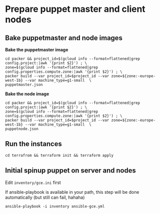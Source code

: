 # Prepare puppet master and client nodes

## Bake puppetmaster and node images

**Bake the puppetmaster image**
```
cd packer && project_id=$(gcloud info --format=flattened|grep config.project:|awk '{print $2}') ; \
zone=$(gcloud info --format=flattened|grep config.properties.compute.zone:|awk '{print $2}') ; \
packer build --var project_id=$project_id --var zone=${zone:-europe-west-1b} --var machine_type=g1-small  \
puppetmaster.json
```
**Bake the node image**
```
cd packer && project_id=$(gcloud info --format=flattened|grep config.project:|awk '{print $2}') ; \
zone=$(gcloud info --format=flattened|grep config.properties.compute.zone:|awk '{print $2}') ; \
packer build --var project_id=$project_id --var zone=${zone:-europe-west-1b} --var machine_type=g1-small  \
puppetnode.json
```

## Run the instances

```
cd terrafrom && terraform init && terraform apply
```

## Initial spinup puppet on server and nodes

Edit `inventory/gce.ini` first


If ansible-playbook is available in your path, this step will be done automatically (but still can fail, hahaha)

```
ansible-playbook -i inventory ansible-gce.yml
```


